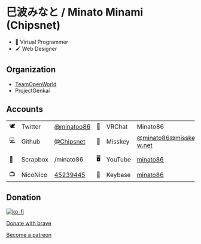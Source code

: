# 巳波みなと / Minato Minami (Chipsnet)

- 🌱 Virtual Programmer
- 🖌 Web Designer

## Organization

- [TeamOpenWorld](https://github.com/TeamOpenWorld)
- ProjectGenkai

## Accounts

|      |          |                                                    |      |         |                                                              |      |            |                                                    |
| ---- | -------- | -------------------------------------------------- | ---- | ------- | ------------------------------------------------------------ | ---- | ---------- | -------------------------------------------------- |
| 🕊    | Twitter  | [@minatoo86](https://twitter.com/minatoo86)        | 💬    | VRChat  | Minato86                                                     | ☁    | SoundCloud | [minatoo86](https://soundcloud.com/minatoo86)      |
| 💻    | Github   | [@Chipsnet](https://github.com/Chipsnet)           | 🌌    | Misskey | [@minato86@misskey.open-w.net](https://misskey.open-w.net/@minato86) | 🎨    | Pixiv      | [21745249](https://www.pixiv.net/users/21745249)   |
| 📑    | Scrapbox | /minato86                                          | 🖥    | YouTube | [minato86](https://www.youtube.com/c/minato86)               | 📞    | Discord    | 巳波みなと#6885                                    |
| 📺    | NicoNico | [45239445](https://www.nicovideo.jp/user/45239445) | 🔑    | Keybase | [minato86](https://keybase.io/minato86)                      | 🎮    | Steam      | [minato86](https://steamcommunity.com/id/minato86) |

## Donation

[![ko-fi](https://www.ko-fi.com/img/githubbutton_sm.svg)](https://ko-fi.com/A0A81VPXD)

[Donate with brave](https://brave.com/ope682)

[Become a patreon](https://www.patreon.com/bePatron?u=26743872)



